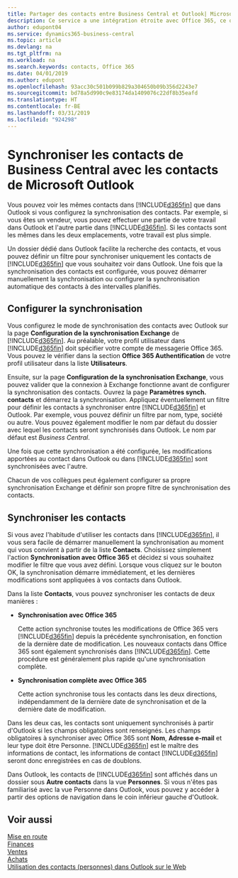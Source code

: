 ```yaml
---
title: Partager des contacts entre Business Central et Outlook| Microsoft Docs
description: Ce service a une intégration étroite avec Office 365, ce qui vous permet de partager des contacts entre Outlook et Business Central.
author: edupont04
ms.service: dynamics365-business-central
ms.topic: article
ms.devlang: na
ms.tgt_pltfrm: na
ms.workload: na
ms.search.keywords: contacts, Office 365
ms.date: 04/01/2019
ms.author: edupont
ms.openlocfilehash: 93acc30c501b099b829a304650b09b356d2243e7
ms.sourcegitcommit: bd78a5d990c9e83174da1409076c22df8b35eafd
ms.translationtype: HT
ms.contentlocale: fr-BE
ms.lasthandoff: 03/31/2019
ms.locfileid: "924298"
---
```

# <a name="synchronize-contacts-in-business-central-with-contacts-in-microsoft-outlook"></a>Synchroniser les contacts de Business Central avec les contacts de Microsoft Outlook
Vous pouvez voir les mêmes contacts dans [!INCLUDE[d365fin](includes/d365fin_md.md)] que dans Outlook si vous configurez la synchronisation des contacts. Par exemple, si vous êtes un vendeur, vous pouvez effectuer une partie de votre travail dans Outlook et l'autre partie dans [!INCLUDE[d365fin](includes/d365fin_md.md)]. Si les contacts sont les mêmes dans les deux emplacements, votre travail est plus simple.  

Un dossier dédié dans Outlook facilite la recherche des contacts, et vous pouvez définir un filtre pour synchroniser uniquement les contacts de [!INCLUDE[d365fin](includes/d365fin_md.md)] que vous souhaitez voir dans Outlook. Une fois que la synchronisation des contacts est configurée, vous pouvez démarrer manuellement la synchronisation ou configurer la synchronisation automatique des contacts à des intervalles planifiés.  

## <a name="set-up-synchronization"></a>Configurer la synchronisation
Vous configurez le mode de synchronisation des contacts avec Outlook sur la page **Configuration de la synchronisation Exchange** de [!INCLUDE[d365fin](includes/d365fin_md.md)]. Au préalable, votre profil utilisateur dans [!INCLUDE[d365fin](includes/d365fin_md.md)] doit spécifier votre compte de messagerie Office 365. Vous pouvez le vérifier dans la section **Office 365 Authentification** de votre profil utilisateur dans la liste **Utilisateurs**.  

Ensuite, sur la page **Configuration de la synchronisation Exchange**, vous pouvez valider que la connexion à Exchange fonctionne avant de configurer la synchronisation des contacts. Ouvrez la page **Paramètres synch. contacts** et démarrez la synchronisation. Appliquez éventuellement un filtre pour définir les contacts à synchroniser entre [!INCLUDE[d365fin](includes/d365fin_md.md)] et Outlook. Par exemple, vous pouvez définir un filtre par nom, type, société ou autre. Vous pouvez également modifier le nom par défaut du dossier avec lequel les contacts seront synchronisés dans Outlook. Le nom par défaut est *Business Central*.  

Une fois que cette synchronisation a été configurée, les modifications apportées au contact dans Outlook ou dans [!INCLUDE[d365fin](includes/d365fin_md.md)] sont synchronisées avec l'autre.  

Chacun de vos collègues peut également configurer sa propre synchronisation Exchange et définir son propre filtre de synchronisation des contacts.  

## <a name="synchronize-contacts"></a>Synchroniser les contacts
Si vous avez l'habitude d'utiliser les contacts dans [!INCLUDE[d365fin](includes/d365fin_md.md)], il vous sera facile de démarrer manuellement la synchronisation au moment qui vous convient à partir de la liste **Contacts**. Choisissez simplement l'action **Synchronisation avec Office 365** et décidez si vous souhaitez modifier le filtre que vous avez défini. Lorsque vous cliquez sur le bouton OK, la synchronisation démarre immédiatement, et les dernières modifications sont appliquées à vos contacts dans Outlook.  

Dans la liste **Contacts**, vous pouvez synchroniser les contacts de deux manières :

* **Synchronisation avec Office 365**

  Cette action synchronise toutes les modifications de Office 365 vers [!INCLUDE[d365fin](includes/d365fin_md.md)] depuis la précédente synchronisation, en fonction de la dernière date de modification. Les nouveaux contacts dans Office 365 sont également synchronisés dans [!INCLUDE[d365fin](includes/d365fin_md.md)]. Cette procédure est généralement plus rapide qu'une synchronisation complète.  

* **Synchronisation complète avec Office 365**

  Cette action synchronise tous les contacts dans les deux directions, indépendamment de la dernière date de synchronisation et de la dernière date de modification.  

Dans les deux cas, les contacts sont uniquement synchronisés à partir d'Outlook si les champs obligatoires sont renseignés. Les champs obligatoires à synchroniser avec Office 365 sont **Nom**, **Adresse e-mail** et leur type doit être Personne. [!INCLUDE[d365fin](includes/d365fin_md.md)] est le maître des informations de contact, les informations de contact [!INCLUDE[d365fin](includes/d365fin_md.md)] seront donc enregistrées en cas de doublons.  

Dans Outlook, les contacts de [!INCLUDE[d365fin](includes/d365fin_md.md)] sont affichés dans un dossier sous **Autre contacts** dans la vue **Personnes**. Si vous n'êtes pas familiarisé avec la vue Personne dans Outlook, vous pouvez y accéder à partir des options de navigation dans le coin inférieur gauche d'Outlook.  

## <a name="see-also"></a>Voir aussi
[Mise en route](product-get-started.md)  
[Finances](finance.md)  
[Ventes](sales-manage-sales.md)  
[Achats](purchasing-manage-purchasing.md)  
[Utilisation des contacts (personnes) dans Outlook sur le Web](https://support.office.com/en-us/article/Using-contacts-People-in-Outlook-on-the-web-1e3438c7-26b2-420c-87de-3cea9d31b5cb?appver=OWB150)  
